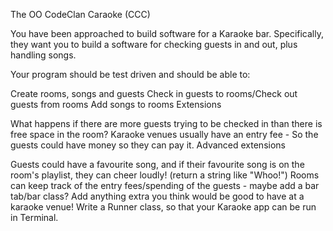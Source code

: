 The OO CodeClan Caraoke (CCC)

You have been approached to build software for a Karaoke bar. Specifically, they want you to build a software for checking guests in and out, plus handling songs.

Your program should be test driven and should be able to:

Create rooms, songs and guests
Check in guests to rooms/Check out guests from rooms
Add songs to rooms
Extensions

What happens if there are more guests trying to be checked in than there is free space in the room?
Karaoke venues usually have an entry fee - So the guests could have money so they can pay it.
Advanced extensions

Guests could have a favourite song, and if their favourite song is on the room's playlist, they can cheer loudly! (return a string like "Whoo!")
Rooms can keep track of the entry fees/spending of the guests - maybe add a bar tab/bar class?
Add anything extra you think would be good to have at a karaoke venue!
Write a Runner class, so that your Karaoke app can be run in Terminal.
